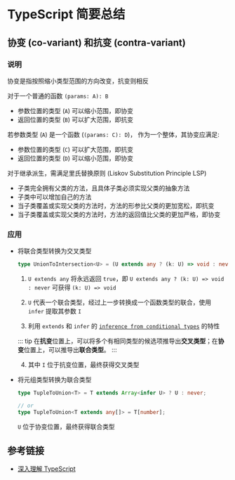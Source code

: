 # TypeScript 简要总结

## 协变 (co-variant) 和抗变 (contra-variant)

### 说明

协变是指按照缩小类型范围的方向改变，抗变则相反

对于一个普通的函数 `(params: A): B`

- 参数位置的类型 (`A`) 可以缩小范围，即协变
- 返回位置的类型 (`B`) 可以扩大范围，即抗变

若参数类型 (`A`) 是一个函数 (`(params: C): D`)， 作为一个整体，其协变应满足:

- 参数位置的类型 (`C`) 可以扩大范围，即抗变
- 返回位置的类型 (`D`) 可以缩小范围，即协变

对于继承派生，需满足里氏替换原则 (Liskov Substitution Principle LSP)

- 子类完全拥有父类的方法，且具体子类必须实现父类的抽象方法
- 子类中可以增加自己的方法
- 当子类覆盖或实现父类的方法时，方法的形参比父类的更加宽松，即抗变
- 当子类覆盖或实现父类的方法时，方法的返回值比父类的更加严格，即协变

### 应用

- 将联合类型转换为交叉类型

  ```typescript
  type UnionToIntersection<U> = (U extends any ? (k: U) => void : never) extends (k: infer I) => void ? I : never;
  ```

  1. `U extends any` 将永远返回 `true`，即 `U extends any ? (k: U) => void : never` 可获得 `(k: U) => void`

  2. `U` 代表一个联合类型，经过上一步转换成一个函数类型的联合，使用 `infer` 提取其参数 `I`

  3. 利用 `extends` 和 `infer` 的 [`inference from conditional types`](https://www.typescriptlang.org/docs/handbook/release-notes/typescript-2-8.html#type-inference-in-conditional-types) 的特性

  ::: tip
  在**抗变**位置上，可以将多个有相同类型的候选项推导出**交叉类型**；在**协变**位置上，可以推导出**联合类型**。
  :::

  4. 其中 `I` 位于抗变位置，最终获得交叉类型

- 将元组类型转换为联合类型

  ```typescript
  type TupleToUnion<T> = T extends Array<infer U> ? U : never;

  // or
  type TupleToUnion<T extends any[]> = T[number];
  ```

  `U` 位于协变位置，最终获得联合类型

## 参考链接

- [深入理解 TypeScript](https://jkchao.github.io/typescript-book-chinese/)
